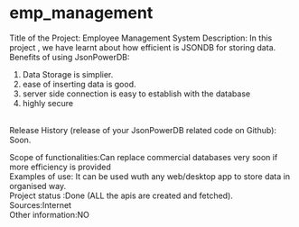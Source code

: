 # emp_management
Title of the Project:  Employee Management System
Description: In this project , we have learnt about how efficient is JSONDB for storing data.
Benefits of using JsonPowerDB:<br>
 1. Data Storage is simplier.
 2. ease of inserting data is good.
 3. server side connection is easy to establish with the database
 4. highly secure
 <br>
Release History (release of your JsonPowerDB related code on Github): Soon.


Scope of functionalities:Can replace commercial databases very soon if more efficiency is provided <br>
Examples of use: It can be used wuth any web/desktop app to store data in organised way. <br>
Project status  :Done (ALL the apis are created and fetched).<br>
Sources:Internet <br>
Other information:NO
